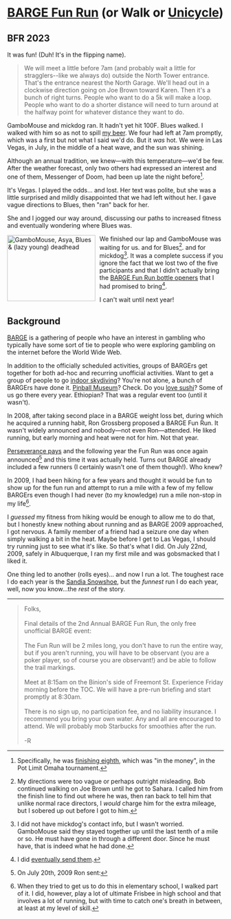 # [BARGE Fun Run](https://www.strava.com/activities/9494244556) (or Walk or [Unicycle](https://www.strava.com/activities/9493866247))

## BFR 2023

It was fun! (Duh! It's in the flipping name).

> We will meet a little before 7am (and probably wait a little for stragglers--like we always do) outside the North Tower entrance. That's the entrance nearest the North Garage. We'll head out in a clockwise direction going on Joe Brown toward Karen. Then it's a bunch of right turns. People who want to do a 5k will make a loop. People who want to do a shorter distance will need to turn around at the halfway point for whatever distance they want to do.

GamboMouse and mickdog ran. It hadn't yet hit 100F.  Blues walked.  I
walked with him so as not to spill [my
beer](https://www.beeradvocate.com/beer/profile/24659/67709/).  We
four had left at 7am promptly, which was a first but not what I said
we'd do.  But it _was_ hot. We were in Las Vegas, in July, in the
middle of a heat wave, and the sun was shining.

Although an annual tradition, we knew&mdash;with this
temperature&mdash;we'd be few. After the weather forecast, only two
others had expressed an interest and one of them, Messenger of Doom,
had been up late the night before[^1].

It's Vegas. I played the odds&hellip; and lost.  Her text was polite, but she
was a little surprised and mildly disappointed that we had left without her.
I gave vague directions to Blues, then "ran" back for her.

She and I jogged our way around, discussing our paths to increased fitness
and eventually wondering where Blues was.

<img src="https://scontent-den4-1.xx.fbcdn.net/v/t39.30808-6/360148518_10159981614063590_4751517652379119287_n.jpg?stp=cp6_dst-jpg&_nc_cat=108&ccb=1-7&_nc_sid=5cd70e&_nc_ohc=IMbNNllMqQAAX8ExpoX&_nc_ht=scontent-den4-1.xx&oh=00_AfBu6-qce9csqEjchGaxYPhDSIpplAZziyl6Y4d87cJ3Lg&oe=64CB0D7A"
     title="MIA mickdog"
     alt="GamboMouse, Asya, Blues & (lazy young) deadhead"
     height=153.6px
     width=204.8x
     style="float: left; margin-right: 10px;" />

We finished our lap and GamboMouse was waiting for us. and for
Blues[^2]. and for mickdog[^3]. It was a complete success if you
ignore the fact that we lost two of the five participants and that I
didn't actually bring the [BARGE Fun Run bottle
openers](https://dgtzuqphqg23d.cloudfront.net/MotqkwPx7Sp0nScjvzj4R95XfBBeUpxZqJxZnQYz3EU-2048x1536.jpg)
that I had promised to bring[^4].

I can't wait until next year!

## Background

[BARGE](https://www.barge.org/) is a gathering of people who have an
interest in gambling who typically have some sort of tie to people who
were exploring gambling on the internet before the World Wide Web.

In addition to the officially scheduled activities, groups of
BARGErs get together for both ad-hoc and recurring unofficial
activities.  Want to get a group of people to go [indoor
skydiving](https://vegasindoorskydiving.com/)?  You're not alone, a
bunch of BARGErs have done it.  [Pinball
Museum](http://www.pinballmuseum.org/)? Check.  Do you [love
sushi](https://ilovesushihenderson.com/)?  Some of us go there every
year. Ethiopian? That was a regular event too (until it wasn't).

In 2008, after taking second place in a BARGE weight loss bet, during
which he acquired a running habit, Ron Grossberg proposed a BARGE Fun
Run.  It wasn't widely announced and nobody&mdash;not even
Ron&mdash;attended. He liked running, but early morning and heat were
not for him. Not that year.

[Perseverance pays](https://www.youtube.com/watch?v=w82CqjaDKmA) and
the following year the Fun Run was once again announced[^6] and this time
it was actually held.  Turns out BARGE already included a few runners
(I certainly wasn't one of them though!).  Who knew?

In 2009, I had been hiking for a few years and thought it would be fun
to show up for the fun run and attempt to run a mile with a few of my
fellow BARGErs even though I had never (to my knowledge) run a mile
non-stop in my life[^5].

I _guessed_ my fitness from hiking would be enough to allow me to do
that, but I honestly knew nothing about running and as BARGE 2009
approached, I got nervous.  A family member of a friend had a seizure
one day when simply walking a bit in the heat.  Maybe before I get to
Las Vegas, I should try running just to see what it's like. So that's
what I did. On July 22nd, 2009, safely in Albuquerque, I ran my first
mile and was gobsmacked that I liked it.

One thing led to another (rolls eyes)&hellip; and now I run a lot.
The toughest race I do each year is the [Sandia
Snowshoe](https://friendsofthesandias.org/snowshoe-race/), but the
_funnest_ run I do each year, well, now you know&hellip;the _rest_ of
the story.

<hr/>

[^1]: Specifically, he was [finishing
eighth](https://www.barge.org/barge-2023), which was "in the money",
in the Pot Limit Omaha tournament.

[^2]: My directions were too vague or perhaps outright misleading.
Bob continued walking on Joe Brown until he got to Sahara. I called him
from the finish line to find out where he was, then ran back to tell him
that unlike normal race directors, I _would_ charge him for the extra
mileage, but I sobered up out before I got to him.

[^3]: I did not have mickdog's contact info, but I wasn't worried.
GamboMouse said they stayed together up until the last tenth of a mile
or so.  He must have gone in through a different door.  Since he must have,
that is indeed what he had done.

[^4]: I did [eventually send
them](https://www.strava.com/activities/9532136969).

[^6]: On July 20th, 2009 Ron sent:
> Folks, <br/>
> <br/>
> Final details of the 2nd Annual BARGE Fun Run, the only free unofficial BARGE event:   <br/>
> <br/>
> The Fun Run will be 2 miles long, you don't have to run the entire way, but if you aren't running, you will have to be observant (you are a poker player, so of course you are observant!) and be able to follow the trail markings. <br/>
> <br/>
> Meet at 8:15am on the Binion's side of Freemont St. Experience Friday morning before the TOC.  We will have a pre-run briefing and start promptly at 8:30am.  <br/>
> <br/>
> There is no sign up, no participation fee, and no liability insurance.  I recommend you bring your own water.  Any and all are encouraged to attend.  We will probably mob Starbucks for smoothies after the run. <br/>
> <br/>
> -R

[^5]: When they tried to get us to do this in elementary school, I walked part
of it. I did, however, play a lot of ultimate Frisbee in high school and that
involves a lot of running, but with time to catch one's breath in between, at
least at my level of skill.
